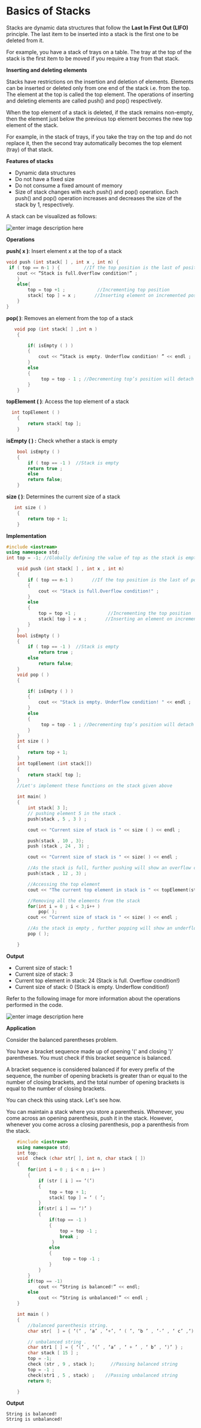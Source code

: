 
# Basics of Stacks


Stacks are dynamic data structures that follow the  **Last In First Out (LIFO)**  principle. The last item to be inserted into a stack is the first one to be deleted from it.

For example, you have a stack of trays on a table. The tray at the top of the stack is the first item to be moved if you require a tray from that stack.

**Inserting and deleting elements**

Stacks have restrictions on the insertion and deletion of elements. Elements can be inserted or deleted only from one end of the stack i.e. from the  top. The element at the top is called the  top  element. The operations of inserting and deleting elements are called  push()  and  pop()  respectively.

When the top element of a stack is deleted, if the stack remains non-empty, then the element just below the previous top element becomes the new top element of the stack.

For example, in the stack of trays, if you take the tray on the top and do not replace it, then the second tray automatically becomes the top element (tray) of that stack.

**Features of stacks**

-   Dynamic data structures
-   Do not have a fixed size
-   Do not consume a fixed amount of memory
-   Size of stack changes with each  push()  and  pop()  operation. Each  push()  and  pop()  operation increases and decreases the size of the stack by  1, respectively.

A stack can be visualized as follows:

![enter image description here](https://he-s3.s3.amazonaws.com/media/uploads/9a74c87.png)

**Operations**

**push( x )**: Insert element x at the top of a stack

```cpp
void push (int stack[ ] , int x , int n) {
 if ( top == n-1 ) {         //If the top position is the last of position in a stack, this means that the stack is full
    cout << “Stack is full.Overflow condition!” ;
    }
    else{
        top = top +1 ;            //Incrementing top position 
        stack[ top ] = x ;       //Inserting element on incremented position  
    }
}
```

**pop( )**: Removes an element from the top of a stack

```cpp
   void pop (int stack[ ] ,int n ) 
    {

        if( isEmpty ( ) )
        {
            cout << “Stack is empty. Underflow condition! ” << endl ;
        }
        else    
        {
             top = top - 1 ; //Decrementing top’s position will detach last element from stack            
        }
    }
```

**topElement ( )**: Access the top element of a stack

```cpp
  int topElement ( )
    {
        return stack[ top ];
    }
```

**isEmpty ( ) :**  Check whether a stack is empty

```cpp
    bool isEmpty ( )
    {
        if ( top == -1 )  //Stack is empty
        return true ; 
        else
        return false;
    }
```

**size ( )**: Determines the current size of a stack

```cpp
   int size ( )
    {
        return top + 1;
    }
```

**Implementation**

```cpp
#include <iostream>
using namespace std;
int top = -1; //Globally defining the value of top as the stack is empty

    void push (int stack[ ] , int x , int n)
    {
        if ( top == n-1 )       //If the top position is the last of position of the stack, this means that the stack is full.
        {
            cout << "Stack is full.Overflow condition!" ;
        }
        else
        {
            top = top +1 ;            //Incrementing the top position 
            stack[ top ] = x ;       //Inserting an element on incremented position  
        }
    }
    bool isEmpty ( )
    {
        if ( top == -1 )  //Stack is empty
            return true ; 
        else
            return false;
    }
    void pop ( ) 
    {

        if( isEmpty ( ) )
        {
            cout << "Stack is empty. Underflow condition! " << endl ;
        }
        else    
        {
             top = top - 1 ; //Decrementing top’s position will detach last element from stack            
        }
    }
    int size ( )
    {
        return top + 1;
    }
    int topElement (int stack[])
    {
        return stack[ top ];
    }
    //Let's implement these functions on the stack given above 

    int main( )
    {
        int stack[ 3 ];
        // pushing element 5 in the stack .
        push(stack , 5 , 3 ) ;

        cout << "Current size of stack is " << size ( ) << endl ;

        push(stack , 10 , 3);
        push (stack , 24 , 3) ;

        cout << "Current size of stack is " << size( ) << endl ;

        //As the stack is full, further pushing will show an overflow condition.
        push(stack , 12 , 3) ;

        //Accessing the top element
        cout << "The current top element in stack is " << topElement(stack) << endl;

        //Removing all the elements from the stack
        for(int i = 0 ; i < 3;i++ )
            pop( );
        cout << "Current size of stack is " << size( ) << endl ;

        //As the stack is empty , further popping will show an underflow condition.
        pop ( );  

    }
```

**Output**

-   Current size of stack: 1
-   Current size of stack: 3
-   Current top element in stack: 24 (Stack is full. Overflow condition!)
-   Current size of stack: 0 (Stack is empty. Underflow condition!)

Refer to the following image for more information about the operations performed in the code.

![enter image description here](https://he-s3.s3.amazonaws.com/media/uploads/2f9b01a.png)

**Application**

Consider the balanced parentheses problem.

You have a bracket sequence made up of opening '(' and closing ')' parentheses. You must check if this bracket sequence is balanced.

A bracket sequence is considered balanced if for every prefix of the sequence, the number of opening brackets is greater than or equal to the number of closing brackets, and the total number of opening brackets is equal to the number of closing brackets.

You can check this using stack. Let's see how.

You can maintain a stack where you store a parenthesis. Whenever, you come across an opening parenthesis,  push  it in the stack. However, whenever you come across a closing parenthesis,  pop  a parenthesis from the stack.

```cpp
    #include <iostream>
    using namespace std;
    int top;
    void  check (char str[ ], int n, char stack [ ])
    {
        for(int i = 0 ; i < n ; i++ )
        {
            if (str [ i ] == ‘(’)
            {
                top = top + 1;
                stack[ top ] = ‘ ( ’;
            }
            if(str[ i ] == ‘)’ )
            {
                if(top == -1 )
                {
                    top = top -1 ;
                    break ;
                 }
                else
                {
                     top = top -1 ;
                }
            }
        }
        if(top == -1)
            cout << “String is balanced!” << endl;
        else
            cout << “String is unbalanced!” << endl ;
    }

    int main ( ) 
    {
        //balanced parenthesis string.
        char str[  ] = { ‘(‘ , ‘a’ , ‘+’, ‘ ( ’, ‘b ’ , ‘-’ , ‘ c’ ,‘)’ , ‘ ) ’} ;

        // unbalanced string . 
        char str1 [ ] = { ‘(’ , ‘(’ , ‘a’ , ‘ + ’ , ‘ b’ , ‘)’ } ;
        char stack [ 15 ] ;
        top = -1;   
        check (str , 9 , stack );      //Passing balanced string   
        top = -1 ;
        check(str1 , 5 , stack) ;    //Passing unbalanced string
        return 0;

    } 
```

**Output**

```
String is balanced!  
String is unbalanced!
```